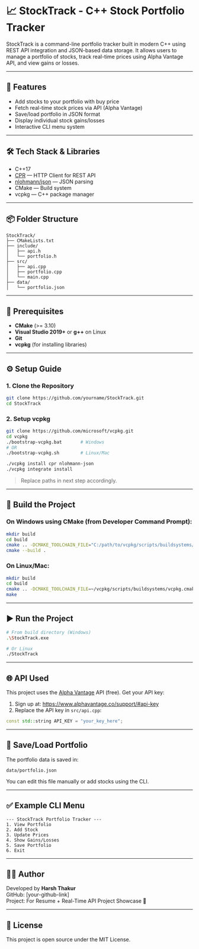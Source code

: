 
# 📈 StockTrack - C++ Stock Portfolio Tracker

StockTrack is a command-line portfolio tracker built in modern C++ using REST API integration and JSON-based data storage. It allows users to manage a portfolio of stocks, track real-time prices using Alpha Vantage API, and view gains or losses.

---

## 🚀 Features

- Add stocks to your portfolio with buy price
- Fetch real-time stock prices via API (Alpha Vantage)
- Save/load portfolio in JSON format
- Display individual stock gains/losses
- Interactive CLI menu system

---

## 🛠️ Tech Stack & Libraries

- C++17
- [CPR](https://github.com/libcpr/cpr) — HTTP Client for REST API
- [nlohmann/json](https://github.com/nlohmann/json) — JSON parsing
- CMake — Build system
- vcpkg — C++ package manager

---

## 📦 Folder Structure

```
StockTrack/
├── CMakeLists.txt
├── include/
│   ├── api.h
│   └── portfolio.h
├── src/
│   ├── api.cpp
│   ├── portfolio.cpp
│   └── main.cpp
├── data/
│   └── portfolio.json
```

---

## 🧰 Prerequisites

- **CMake** (>= 3.10)
- **Visual Studio 2019+** or **g++** on Linux
- **Git**
- **vcpkg** (for installing libraries)

---

## ⚙️ Setup Guide

### 1. Clone the Repository

```bash
git clone https://github.com/yourname/StockTrack.git
cd StockTrack
```

### 2. Setup vcpkg

```bash
git clone https://github.com/microsoft/vcpkg.git
cd vcpkg
./bootstrap-vcpkg.bat       # Windows
# OR
./bootstrap-vcpkg.sh        # Linux/Mac

./vcpkg install cpr nlohmann-json
./vcpkg integrate install
```

> Replace paths in next step accordingly.

---

## 🔧 Build the Project

### On Windows using CMake (from Developer Command Prompt):

```bash
mkdir build
cd build
cmake .. -DCMAKE_TOOLCHAIN_FILE="C:/path/to/vcpkg/scripts/buildsystems/vcpkg.cmake"
cmake --build .
```

### On Linux/Mac:

```bash
mkdir build
cd build
cmake .. -DCMAKE_TOOLCHAIN_FILE=~/vcpkg/scripts/buildsystems/vcpkg.cmake
make
```

---

## ▶️ Run the Project

```bash
# From build directory (Windows)
.\StockTrack.exe

# Or Linux
./StockTrack
```

---

## 🌐 API Used

This project uses the [Alpha Vantage](https://www.alphavantage.co/) API (free). Get your API key:

1. Sign up at: https://www.alphavantage.co/support/#api-key
2. Replace the API key in `src/api.cpp`:
```cpp
const std::string API_KEY = "your_key_here";
```

---

## 📂 Save/Load Portfolio

The portfolio data is saved in:
```
data/portfolio.json
```

You can edit this file manually or add stocks using the CLI.

---

## ✅ Example CLI Menu

```
--- StockTrack Portfolio Tracker ---
1. View Portfolio
2. Add Stock
3. Update Prices
4. Show Gains/Losses
5. Save Portfolio
6. Exit
```

---

## 🧑‍💻 Author

Developed by **Harsh Thakur**  
GitHub: [your-github-link]  
Project: For Resume + Real-Time API Project Showcase 💼

---

## 📜 License

This project is open source under the MIT License.
